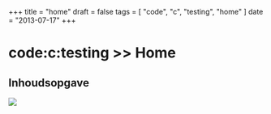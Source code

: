 +++
title = "home"
draft = false
tags = [
    "code",
    "c",
    "testing",
    "home"
]
date = "2013-07-17"
+++
# code:c:testing >> Home 

## Inhoudsopgave 

<img style='' src='/img/indexmenu>.|js navbar nocookie'>
